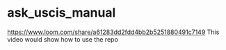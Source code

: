 # ask_uscis_manual

https://www.loom.com/share/a61283dd2fdd4bb2b5251880491c7149 This video would show how to use the repo
